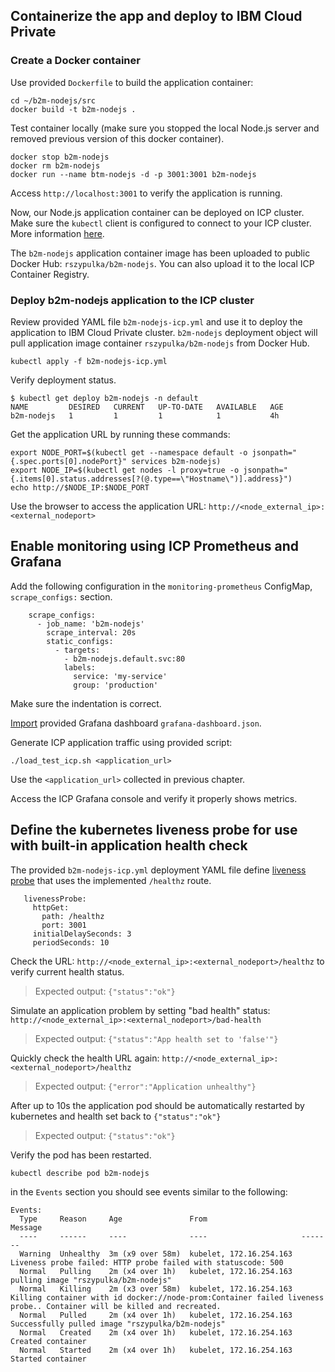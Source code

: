 ## Containerize the app and deploy to IBM Cloud Private

### Create a Docker container

Use provided `Dockerfile` to build the application container:

```
cd ~/b2m-nodejs/src
docker build -t b2m-nodejs .
```

Test container locally (make sure you stopped the local Node.js server and removed previous version of this docker container).

```
docker stop b2m-nodejs
docker rm b2m-nodejs
docker run --name btm-nodejs -d -p 3001:3001 b2m-nodejs
```
Access `http://localhost:3001` to verify the application is running.


Now, our Node.js application container can be deployed on ICP cluster. Make sure the `kubectl` client is configured to connect to your ICP cluster. More information [here](https://www.ibm.com/support/knowledgecenter/SSBS6K_3.1.1/manage_cluster/install_kubectl.html).

The `b2m-nodejs` application container image has been uploaded to public Docker Hub: `rszypulka/b2m-nodejs`. You can also upload it to the local ICP Container Registry.

### Deploy b2m-nodejs application to the ICP cluster

Review provided YAML file `b2m-nodejs-icp.yml` and use it to deploy the application to IBM Cloud Private cluster. `b2m-nodejs` deployment object will pull application image container `rszypulka/b2m-nodejs` from Docker Hub.

```
kubectl apply -f b2m-nodejs-icp.yml
```

Verify deployment status.

```
$ kubectl get deploy b2m-nodejs -n default
NAME         DESIRED   CURRENT   UP-TO-DATE   AVAILABLE   AGE
b2m-nodejs   1         1         1            1           4h
```

Get the application URL by running these commands:

```
export NODE_PORT=$(kubectl get --namespace default -o jsonpath="{.spec.ports[0].nodePort}" services b2m-nodejs)
export NODE_IP=$(kubectl get nodes -l proxy=true -o jsonpath="{.items[0].status.addresses[?(@.type==\"Hostname\")].address}")
echo http://$NODE_IP:$NODE_PORT
```

Use the browser to access the application URL: `http://<node_external_ip>:<external_nodeport>` 



## Enable monitoring using ICP Prometheus and Grafana

Add the following configuration in the `monitoring-prometheus` ConfigMap, `scrape_configs:` section.

```
    scrape_configs:
      - job_name: 'b2m-nodejs'
        scrape_interval: 20s
        static_configs:
          - targets:
            - b2m-nodejs.default.svc:80
            labels:
              service: 'my-service'
              group: 'production'
```
Make sure the indentation is correct.

[Import](http://docs.grafana.org/reference/export_import/) provided Grafana dashboard `grafana-dashboard.json`.

Generate ICP application traffic using provided script:

```
./load_test_icp.sh <application_url>
```
Use the `<application_url>` collected in previous chapter.

Access the ICP Grafana console and verify it properly shows metrics.


## Define the kubernetes liveness probe for use with built-in application health check

The provided `b2m-nodejs-icp.yml` deployment YAML file define [liveness probe](https://kubernetes.io/docs/tasks/configure-pod-container/configure-liveness-readiness-probes/#define-a-liveness-http-request) that uses the implemented `/healthz` route.

```
   livenessProbe:
     httpGet:
       path: /healthz
       port: 3001
     initialDelaySeconds: 3
     periodSeconds: 10
```
Check the URL: `http://<node_external_ip>:<external_nodeport>/healthz` to verify current health status.

>Expected output: `{"status":"ok"}`

Simulate an application problem by setting "bad health" status: `http://<node_external_ip>:<external_nodeport>/bad-health`

>Expected output: `{"status":"App health set to 'false'"}`

Quickly check the health URL again: `http://<node_external_ip>:<external_nodeport>/healthz`

>Expected output: `{"error":"Application unhealthy"}`

After up to 10s the application pod should be automatically restarted by kubernetes and health set back to `{"status":"ok"}`

>Expected output: `{"status":"ok"}`

Verify the pod has been restarted.

```
kubectl describe pod b2m-nodejs
```

in the `Events` section you should see events similar to the following:

```
Events:
  Type     Reason     Age               From                     Message
  ----     ------     ----              ----                     -------
  Warning  Unhealthy  3m (x9 over 58m)  kubelet, 172.16.254.163  Liveness probe failed: HTTP probe failed with statuscode: 500
  Normal   Pulling    2m (x4 over 1h)   kubelet, 172.16.254.163  pulling image "rszypulka/b2m-nodejs"
  Normal   Killing    2m (x3 over 58m)  kubelet, 172.16.254.163  Killing container with id docker://node-prom:Container failed liveness probe.. Container will be killed and recreated.
  Normal   Pulled     2m (x4 over 1h)   kubelet, 172.16.254.163  Successfully pulled image "rszypulka/b2m-nodejs"
  Normal   Created    2m (x4 over 1h)   kubelet, 172.16.254.163  Created container
  Normal   Started    2m (x4 over 1h)   kubelet, 172.16.254.163  Started container
```
